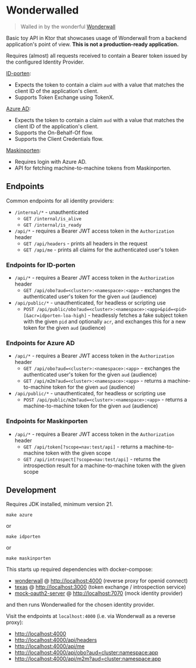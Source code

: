 # Wonderwalled

> Walled in by the wonderful [Wonderwall](https://github.com/nais/wonderwall)

Basic toy API in Ktor that showcases usage of Wonderwall from a backend application's point of view.
**This is not a production-ready application.**

Requires (almost) all requests received to contain a Bearer token issued by the configured Identity Provider.

[ID-porten](wonderwalled-idporten):

- Expects the token to contain a claim `aud` with a value that matches the client ID of the application's client.
- Supports Token Exchange using TokenX.

[Azure AD](wonderwalled-azure):

- Expects the token to contain a claim `aud` with a value that matches the client ID of the application's client.
- Supports the On-Behalf-Of flow.
- Supports the Client Credentials flow.

[Maskinporten](wonderwalled-maskinporten):

- Requires login with Azure AD.
- API for fetching machine-to-machine tokens from Maskinporten.

## Endpoints

Common endpoints for all identity providers:

- `/internal/*` - unauthenticated
  - `GET /internal/is_alive`
  - `GET /internal/is_ready`
- `/api/*` - requires a Bearer JWT access token in the `Authorization` header
  - `GET /api/headers` - prints all headers in the request
  - `GET /api/me` - prints all claims for the authenticated user's token

### Endpoints for ID-porten

- `/api/*` - requires a Bearer JWT access token in the `Authorization` header
  - `GET /api/obo?aud=<cluster>:<namespace>:<app>` - exchanges the authenticated user's token for the given `aud` (audience)
- `/api/public/*` - unauthenticated, for headless or scripting use
  - `POST /api/public/obo?aud=<cluster>:<namespace>:<app>&pid=<pid>[&acr=idporten-loa-high]` - headlessly fetches a fake subject token with the given `pid` and optionally `acr`, and exchanges this for a new token for the given `aud` (audience)

### Endpoints for Azure AD

- `/api/*` - requires a Bearer JWT access token in the `Authorization` header
  - `GET /api/obo?aud=<cluster>:<namespace>:<app>` - exchanges the authenticated user's token for the given `aud` (audience)
  - `GET /api/m2m?aud=<cluster>:<namespace>:<app>` - returns a machine-to-machine token for the given `aud` (audience)
- `/api/public/*` - unauthenticated, for headless or scripting use
  - `POST /api/public/m2m?aud=<cluster>:<namespace>:<app>` - returns a machine-to-machine token for the given `aud` (audience)

### Endpoints for Maskinporten

- `/api/*` - requires a Bearer JWT access token in the `Authorization` header
  - `GET /api/token[?scope=nav:test/api]` - returns a machine-to-machine token with the given scope
  - `GET /api/introspect[?scope=nav:test/api]` - returns the introspection result for a machine-to-machine token with the given scope

## Development

Requires JDK installed, minimum version 21.

```shell
make azure
```

or

```shell
make idporten
```

or

```shell
make maskinporten
```

This starts up required dependencies with docker-compose:

- [wonderwall](https://github.com/nais/wonderwall) @ <http://localhost:4000> (reverse proxy for openid connect)
- [texas](https://github.com/nais/texas) @ <http://localhost:3000> (token exchange / introspection service)
- [mock-oauth2-server](https://github.com/navikt/mock-oauth2-server) @ <http://localhost:7070> (mock identity provider)

and then runs Wonderwalled for the chosen identity provider.

Visit the endpoints at `localhost:4000` (i.e. via Wonderwall as a reverse proxy):

- <http://localhost:4000>
- <http://localhost:4000/api/headers>
- <http://localhost:4000/api/me>
- <http://localhost:4000/api/obo?aud=cluster:namespace:app>
- <http://localhost:4000/api/m2m?aud=cluster:namespace:app>
